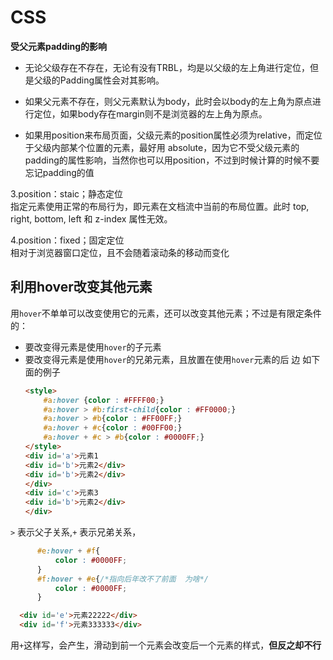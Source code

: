 # CSS  
**受父元素padding的影响** 
*  无论父级存在不存在，无论有没有TRBL，均是以父级的左上角进行定位，但是父级的Padding属性会对其影响。

* 如果父元素不存在，则父元素默认为body，此时会以body的左上角为原点进行定位，如果body存在margin则不是浏览器的左上角为原点。

* 如果用position来布局页面，父级元素的position属性必须为relative，而定位于父级内部某个位置的元素，最好用 absolute，因为它不受父级元素的padding的属性影响，当然你也可以用position，不过到时候计算的时候不要忘记padding的值    

3.position：staic；静态定位  
指定元素使用正常的布局行为，即元素在文档流中当前的布局位置。此时 top, right, bottom, left 和 z-index 属性无效。
  
4.position：fixed；固定定位   
相对于浏览器窗口定位，且不会随着滚动条的移动而变化

## 利用hover改变其他元素  
 用`hover`不单单可以改变使用它的元素，还可以改变其他元素；不过是有限定条件的：  
 * 要改变得元素是使用`hover`的子元素
 * 要改变得元素是使用`hover`的兄弟元素，且放置在使用`hover`元素的后  边
 如下面的例子
    ```html
    <style>
        #a:hover {color : #FFFF00;}
        #a:hover > #b:first-child{color : #FF0000;}    
        #a:hover > #b{color : #FF00FF;}  
        #a:hover + #c{color : #00FF00;}
        #a:hover + #c > #b{color : #0000FF;}
    </style>
    <div id='a'>元素1
    <div id='b'>元素2</div>
    <div id='b'>元素2</div>
    </div>
    <div id='c'>元素3
    <div id='b'>元素2</div>
    </div>
    ```
    
  `>` 表示父子关系,`+` 表示兄弟关系，  
  ```css
        #e:hover + #f{
            color : #0000FF;
        }
        #f:hover + #e{/*指向后年改不了前面  为啥*/
            color : #0000FF;
        }
  ```  

  ```html
    <div id='e'>元素22222</div>
    <div id='f'>元素333333</div>
  ```  
  用`+`这样写，会产生，滑动到前一个元素会改变后一个元素的样式，**但反之却不行**